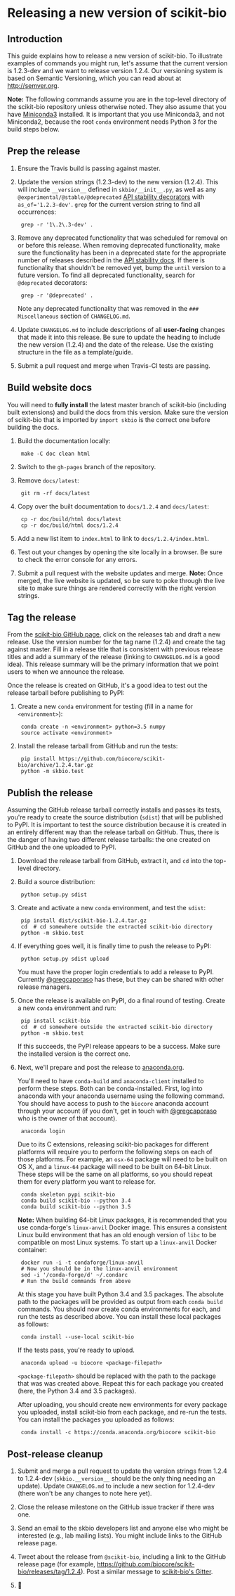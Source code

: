 # Releasing a new version of scikit-bio

## Introduction

This guide explains how to release a new version of scikit-bio. To illustrate examples of commands you might run, let's assume that the current version is 1.2.3-dev and we want to release version 1.2.4. Our versioning system is based on Semantic Versioning, which you can read about at http://semver.org.

**Note:** The following commands assume you are in the top-level directory of the scikit-bio repository unless otherwise noted. They also assume that you have [Miniconda3](http://conda.pydata.org/miniconda.html) installed. It is important that you use Miniconda3, and not Miniconda2, because the root `conda` environment needs Python 3 for the build steps below.

## Prep the release

1. Ensure the Travis build is passing against master.

2. Update the version strings (1.2.3-dev) to the new version (1.2.4). This will include `__version__` defined in ``skbio/__init__.py``, as well as any `@experimental/@stable/@deprecated` [API stability decorators](http://scikit-bio.org/docs/latest/user/api_stability.html) with `as_of='1.2.3-dev'`. ``grep`` for the current version string to find all occurrences:

        grep -r '1\.2\.3-dev' .

3. Remove any deprecated functionality that was scheduled for removal on or before this release. When removing deprecated functionality, make sure the functionality has been in a deprecated state for the appropriate number of releases described in the [API stability docs](http://scikit-bio.org/docs/latest/user/api_stability.html). If there is functionality that shouldn't be removed yet, bump the `until` version to a future version. To find all deprecated functionality, search for `@deprecated` decorators:

        grep -r '@deprecated' .

    Note any deprecated functionality that was removed in the `### Miscellaneous` section of `CHANGELOG.md`.

4. Update ``CHANGELOG.md`` to include descriptions of all **user-facing** changes that made it into this release. Be sure to update the heading to include the new version (1.2.4) and the date of the release. Use the existing structure in the file as a template/guide.

5. Submit a pull request and merge when Travis-CI tests are passing.

## Build website docs

You will need to **fully install** the latest master branch of scikit-bio (including built extensions) and build the docs from this version. Make sure the version of scikit-bio that is imported by ``import skbio`` is the correct one before building the docs.

1. Build the documentation locally:

        make -C doc clean html

2. Switch to the ``gh-pages`` branch of the repository.

3. Remove ``docs/latest``:

        git rm -rf docs/latest

4. Copy over the built documentation to ``docs/1.2.4`` and ``docs/latest``:

        cp -r doc/build/html docs/latest
        cp -r doc/build/html docs/1.2.4

5. Add a new list item to ``index.html`` to link to ``docs/1.2.4/index.html``.

6. Test out your changes by opening the site locally in a browser. Be sure to check the error console for any errors.

7. Submit a pull request with the website updates and merge. **Note:** Once merged, the live website is updated, so be sure to poke through the live site to make sure things are rendered correctly with the right version strings.

## Tag the release

From the [scikit-bio GitHub page](https://github.com/biocore/scikit-bio), click on the releases tab and draft a new release. Use the version number for the tag name (1.2.4) and create the tag against master. Fill in a release title that is consistent with previous release titles and add a summary of the release (linking to ``CHANGELOG.md`` is a good idea). This release summary will be the primary information that we point users to when we announce the release.

Once the release is created on GitHub, it's a good idea to test out the release tarball before publishing to PyPI:

1. Create a new `conda` environment for testing (fill in a name for `<environment>`):

        conda create -n <environment> python=3.5 numpy
        source activate <environment>

2. Install the release tarball from GitHub and run the tests:

        pip install https://github.com/biocore/scikit-bio/archive/1.2.4.tar.gz
        python -m skbio.test

## Publish the release

Assuming the GitHub release tarball correctly installs and passes its tests, you're ready to create the source distribution (``sdist``) that will be published to PyPI. It is important to test the source distribution because it is created in an entirely different way than the release tarball on GitHub. Thus, there is the danger of having two different release tarballs: the one created on GitHub and the one uploaded to PyPI.

1. Download the release tarball from GitHub, extract it, and ``cd`` into the top-level directory.

2. Build a source distribution:

        python setup.py sdist

3. Create and activate a new `conda` environment, and test the `sdist`:

        pip install dist/scikit-bio-1.2.4.tar.gz
        cd  # cd somewhere outside the extracted scikit-bio directory
        python -m skbio.test

4. If everything goes well, it is finally time to push the release to PyPI:

        python setup.py sdist upload

    You must have the proper login credentials to add a release to PyPI. Currently [@gregcaporaso](https://github.com/gregcaporaso) has these, but they can be shared with other release managers.

5. Once the release is available on PyPI, do a final round of testing. Create a new `conda` environment and run:

        pip install scikit-bio
        cd  # cd somewhere outside the extracted scikit-bio directory
        python -m skbio.test

    If this succeeds, the PyPI release appears to be a success. Make sure the installed version is the correct one.

6. Next, we'll prepare and post the release to [anaconda.org](http://www.anaconda.org).

    You'll need to have ``conda-build`` and ``anaconda-client`` installed to perform these steps. Both can be conda-installed. First, log into anaconda with your anaconda username using the following command. You should have access to push to the ``biocore`` anaconda account through your account (if you don't, get in touch with [@gregcaporaso](https://github.com/gregcaporaso) who is the owner of that account).

        anaconda login

    Due to its C extensions, releasing scikit-bio packages for different platforms will require you to perform the following steps on each of those platforms. For example, an ``osx-64`` package will need to be built on OS X, and a ``linux-64`` package will need to be built on 64-bit Linux. These steps will be the same on all platforms, so you should repeat them for every platform you want to release for.

        conda skeleton pypi scikit-bio
        conda build scikit-bio --python 3.4
        conda build scikit-bio --python 3.5

    **Note:** When building 64-bit Linux packages, it is recommended that you use conda-forge's `linux-anvil` Docker image. This ensures a consistent Linux build environment that has an old enough version of `libc` to be compatible on most Linux systems. To start up a `linux-anvil` Docker container:

        docker run -i -t condaforge/linux-anvil
        # Now you should be in the linux-anvil environment
        sed -i '/conda-forge/d' ~/.condarc
        # Run the build commands from above

    At this stage you have built Python 3.4 and 3.5 packages. The absolute path to the packages will be provided as output from each ``conda build`` commands. You should now create conda environments for each, and run the tests as described above. You can install these local packages as follows:

        conda install --use-local scikit-bio

    If the tests pass, you're ready to upload.

        anaconda upload -u biocore <package-filepath>

    ``<package-filepath>`` should be replaced with the path to the package that was was created above. Repeat this for each package you created (here, the Python 3.4 and 3.5 packages).

    After uploading, you should create new environments for every package you uploaded, install scikit-bio from each package, and re-run the tests. You can install the packages you uploaded as follows:

        conda install -c https://conda.anaconda.org/biocore scikit-bio

## Post-release cleanup

1. Submit and merge a pull request to update the version strings from 1.2.4 to 1.2.4-dev (`skbio.__version__` should be the only thing needing an update). Update ``CHANGELOG.md`` to include a new section for 1.2.4-dev (there won't be any changes to note here yet).

2. Close the release milestone on the GitHub issue tracker if there was one.

3. Send an email to the skbio developers list and anyone else who might be interested (e.g., lab mailing lists). You might include links to the GitHub release page.

4. Tweet about the release from `@scikit-bio`, including a link to the GitHub release page (for example, https://github.com/biocore/scikit-bio/releases/tag/1.2.4). Post a similar message to [scikit-bio's Gitter](https://gitter.im/biocore/scikit-bio).

5. :beers:
